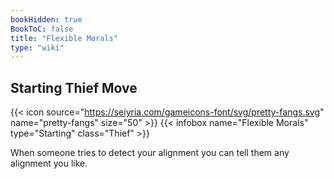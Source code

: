 ```yaml
---
bookHidden: true
BookToC: false
title: "Flexible Morals"
type: "wiki"
---
```

## Starting Thief Move
{{< icon source="https://seiyria.com/gameicons-font/svg/pretty-fangs.svg" name="pretty-fangs" size="50" >}}
{{< infobox name="Flexible Morals" type="Starting" class="Thief" >}}

When someone tries to detect your alignment you can tell them any alignment you like.